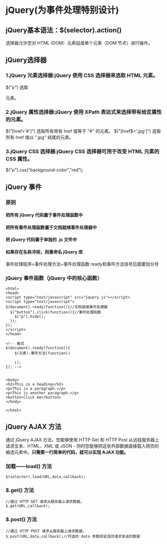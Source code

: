 # jQuery(为事件处理特别设计)
## jQuery基本语法：$(selector).action()
选择器允许您对 HTML (DOM）元素组或单个元素（DOM 节点）进行操作。
## jQuery选择器
### 1.jQuery 元素选择器:jQuery 使用 CSS 选择器来选取 HTML 元素。
  $("p") 选取 <p> 元素。
### 2.jQuery 属性选择器:jQuery 使用 XPath 表达式来选择带有给定属性的元素。
  $("[href='#']") 选取所有带有 href 值等于 "#" 的元素。
  $("[href$='.jpg']") 选取所有 href 值以 ".jpg" 结尾的元素。
### 3.jQuery CSS 选择器:jQuery CSS 选择器可用于改变 HTML 元素的 CSS 属性。 
  $("p").css("background-color","red");

## jQuery 事件
### 原则 
#### 把所有 jQuery 代码置于事件处理函数中
#### 把所有事件处理函数置于文档就绪事件处理器中
#### 把 jQuery 代码置于单独的 .js 文件中
#### 如果存在名称冲突，则重命名 jQuery 库
事件处理程序=事件处理方法+事件处理函数
ready和事件方法括号后面要加分号
### jQuery 事件函数（jQuery 中的核心函数）
```
<html>
<head>
<script type="text/javascript" src="jquery.js"></script>
<script type="text/javascript">
$(document).ready(function(){//文档就绪事件处理器
  $("button").click(function(){//事件处理函数
    $("p").hide();
  });
});
</script>
</head>

<!-- 格式
$(document).ready(function(){
    $(元素).事件方法(function(｛

    ｝);
}); -->


<body>
<h2>This is a heading</h2>
<p>This is a paragraph.</p>
<p>This is another paragraph.</p>
<button>Click me</button>
</body>

</html>
```
## jQuery AJAX 方法
通过 jQuery AJAX 方法，您能够使用 HTTP Get 和 HTTP Post 从远程服务器上请求文本、HTML、XML 或 JSON - 同时您能够把这些外部数据直接载入网页的被选元素中。**只需要一行简单的代码，就可以实现 AJAX 功能。**
### 加载——load() 方法
```
$(selector).load(URL,data,callback);
```
### $.get() 方法
```
//通过 HTTP GET 请求从服务器上请求数据。
$.get(URL,callback);
```
### $.post() 方法
```
//通过 HTTP POST 请求从服务器上请求数据。
$.post(URL,data,callback);//可选的 data 参数规定连同请求发送的数据
```
